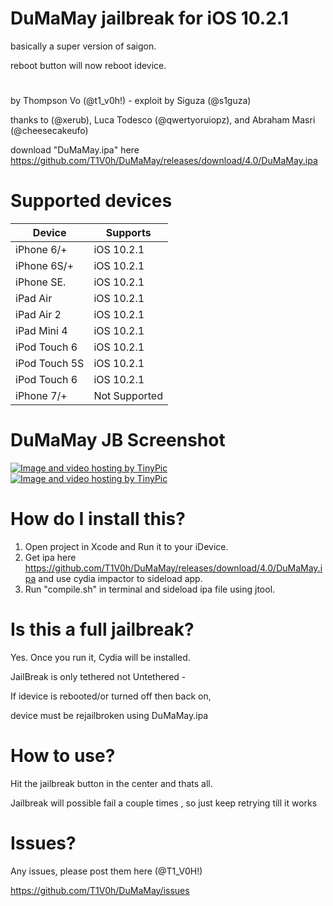 # DuMaMay jailbreak for iOS 10.2.1
basically a super version of saigon.

reboot button will now reboot idevice.

#

by Thompson Vo (@t1_v0h!) - exploit by Siguza (@s1guza)

thanks to (@xerub), Luca Todesco (@qwertyoruiopz), and Abraham Masri (@cheesecakeufo)

download "DuMaMay.ipa" here https://github.com/T1V0h/DuMaMay/releases/download/4.0/DuMaMay.ipa
#
# Supported devices

|    Device    |    Supports    |
|--------------|----------------|
| iPhone 6/+   |   iOS 10.2.1   |            
| iPhone 6S/+  |   iOS 10.2.1   |
| iPhone SE.   |   iOS 10.2.1   |
| iPad Air     |   iOS 10.2.1   |
| iPad Air 2   |   iOS 10.2.1   |
| iPad Mini 4  |   iOS 10.2.1   |
| iPod Touch 6 |   iOS 10.2.1   |
| iPod Touch 5S|   iOS 10.2.1   |
| iPod Touch 6 |   iOS 10.2.1   |
| iPhone 7/+   |  Not Supported |

#

# DuMaMay JB Screenshot

<a href="http://tinypic.com?ref=2eqdlld" target="_blank"><img src="http://i64.tinypic.com/2eqdlld.jpg" border="0" alt="Image and video hosting by TinyPic"></a>
<a href="http://tinypic.com?ref=90nint" target="_blank"><img src="http://i67.tinypic.com/90nint.jpg" border="0" alt="Image and video hosting by TinyPic"></a>

#

# How do I install this?
1. Open project in Xcode and Run it to your iDevice.
2. Get ipa here https://github.com/T1V0h/DuMaMay/releases/download/4.0/DuMaMay.ipa and use cydia impactor to sideload app.
3. Run "compile.sh" in terminal and sideload ipa file using jtool.

# Is this a full jailbreak?
Yes. Once you run it, Cydia will be installed.

JailBreak is only tethered not Untethered -

If idevice is rebooted/or turned off then back on, 

device must be rejailbroken using DuMaMay.ipa

# How to use?
Hit the jailbreak button in the center and thats all.

Jailbreak will possible fail a couple times , so just keep retrying till it works

# Issues?
Any issues, please post them here (@T1_V0H!)

https://github.com/T1V0h/DuMaMay/issues
